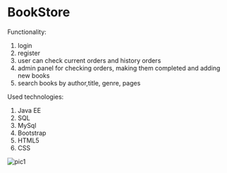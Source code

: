 # BookStore

Functionality:
1. login
2. register
3. user can check current orders and history orders
4. admin panel for checking orders, making them completed and adding new books
5. search books by author,title, genre, pages

Used technologies:
1. Java EE
2. SQL
3. MySql
4. Bootstrap
5. HTML5
6. CSS

![pic1](https://user-images.githubusercontent.com/29104973/32320144-22233628-bfbd-11e7-910b-a4b25536b2cb.png)
